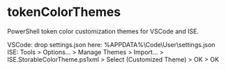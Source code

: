 # tokenColorThemes
PowerShell token color customization themes for VSCode and ISE.

VSCode: drop settings.json here: %APPDATA%\Code\User\settings.json
ISE: Tools > Options... > Manage Themes > Import... > ISE.StorableColorTheme.ps1xml > Select (Customized Theme) > OK > OK
